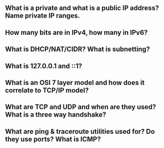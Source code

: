 ## What is a private and what is a public IP address? Name private IP ranges. 

## How many bits are in IPv4, how many in IPv6? 

## What is DHCP/NAT/CIDR? What is subnetting? 

## What is 127.0.0.1 and ::1? 

## What is an OSI 7 layer model and how does it correlate to TCP/IP model?

## What are TCP and UDP and when are they used? What is a three way handshake?

## What are ping & traceroute utilities used for? Do they use ports? What is ICMP?